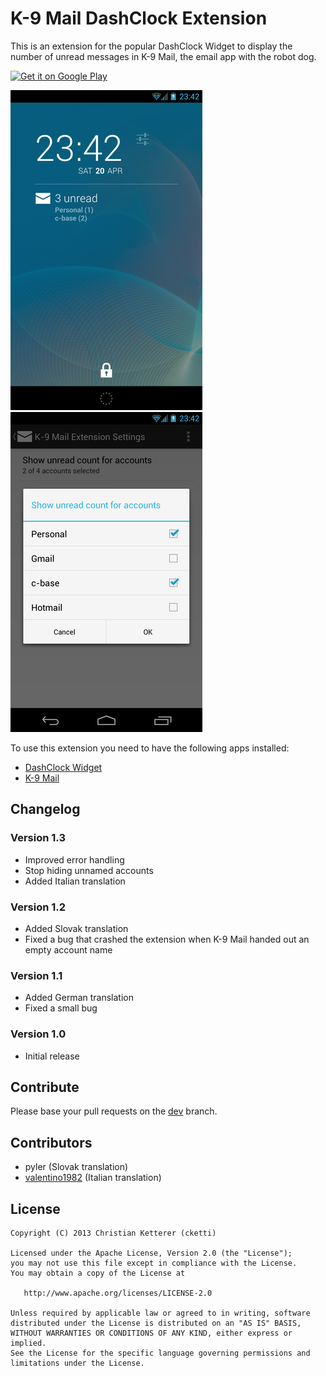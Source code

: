 # K-9 Mail DashClock Extension

This is an extension for the popular DashClock Widget to display the number of unread messages in K-9 Mail, the email app with the robot dog.

[![Get it on Google Play](https://developer.android.com/images/brand/en_generic_rgb_wo_45.png)](https://play.google.com/store/apps/details?id=de.cketti.dashclock.k9)


![Screenshot](screenshots/01_lockscreen.png)
![Screenshot](screenshots/02_settings.png)


To use this extension you need to have the following apps installed:

* [DashClock Widget](https://play.google.com/store/apps/details?id=net.nurik.roman.dashclock)
* [K-9 Mail](https://play.google.com/store/apps/details?id=com.fsck.k9)


## Changelog

### Version 1.3
* Improved error handling
* Stop hiding unnamed accounts
* Added Italian translation

### Version 1.2
* Added Slovak translation
* Fixed a bug that crashed the extension when K-9 Mail handed out an empty account name

### Version 1.1
* Added German translation
* Fixed a small bug

### Version 1.0
* Initial release


## Contribute

Please base your pull requests on the [dev](https://github.com/cketti/DashClock_K-9/tree/dev) branch.


## Contributors
* pyler (Slovak translation)
* [valentino1982](https://github.com/valentino1982) (Italian translation)


## License

    Copyright (C) 2013 Christian Ketterer (cketti)

    Licensed under the Apache License, Version 2.0 (the "License");
    you may not use this file except in compliance with the License.
    You may obtain a copy of the License at

       http://www.apache.org/licenses/LICENSE-2.0

    Unless required by applicable law or agreed to in writing, software
    distributed under the License is distributed on an "AS IS" BASIS,
    WITHOUT WARRANTIES OR CONDITIONS OF ANY KIND, either express or implied.
    See the License for the specific language governing permissions and
    limitations under the License.
